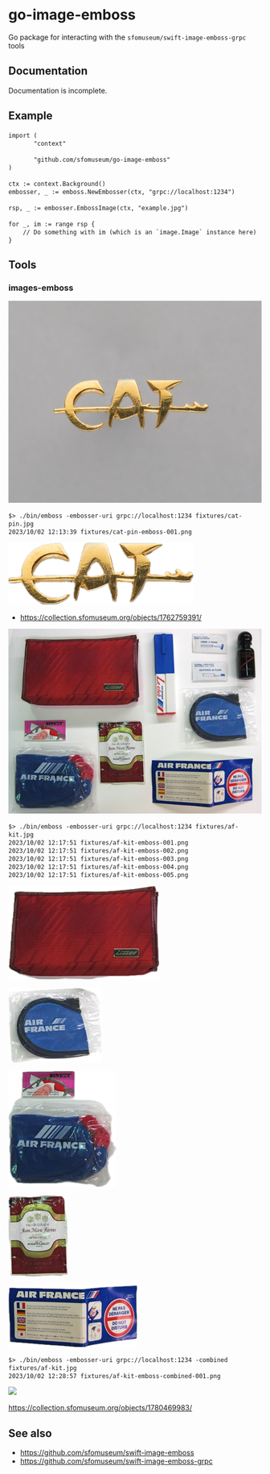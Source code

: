 # go-image-emboss

Go package for interacting with the `sfomuseum/swift-image-emboss-grpc` tools

## Documentation

Documentation is incomplete.

## Example

```
import (
       "context"
       
       "github.com/sfomuseum/go-image-emboss"
)

ctx := context.Background()
embosser, _ := emboss.NewEmbosser(ctx, "grpc://localhost:1234")

rsp, _ := embosser.EmbossImage(ctx, "example.jpg")

for _, im := range rsp {
	// Do something with im (which is an `image.Image` instance here)
}		
```

## Tools

### images-emboss

![](fixtures/cat-pin.jpg)

```
$> ./bin/emboss -embosser-uri grpc://localhost:1234 fixtures/cat-pin.jpg 
2023/10/02 12:13:39 fixtures/cat-pin-emboss-001.png
```

![](fixtures/cat-pin-emboss-001.png)

* https://collection.sfomuseum.org/objects/1762759391/

![](fixtures/af-kit.jpg)

```
$> ./bin/emboss -embosser-uri grpc://localhost:1234 fixtures/af-kit.jpg 
2023/10/02 12:17:51 fixtures/af-kit-emboss-001.png
2023/10/02 12:17:51 fixtures/af-kit-emboss-002.png
2023/10/02 12:17:51 fixtures/af-kit-emboss-003.png
2023/10/02 12:17:51 fixtures/af-kit-emboss-004.png
2023/10/02 12:17:51 fixtures/af-kit-emboss-005.png
```

![](fixtures/af-kit-emboss-001.png)

![](fixtures/af-kit-emboss-002.png)

![](fixtures/af-kit-emboss-003.png)

![](fixtures/af-kit-emboss-004.png)

![](fixtures/af-kit-emboss-005.png)

```
$> ./bin/emboss -embosser-uri grpc://localhost:1234 -combined fixtures/af-kit.jpg
2023/10/02 12:28:57 fixtures/af-kit-emboss-combined-001.png
```

![](af-kit-emboss-combined-001.png)

https://collection.sfomuseum.org/objects/1780469983/

## See also

* https://github.com/sfomuseum/swift-image-emboss
* https://github.com/sfomuseum/swift-image-emboss-grpc
